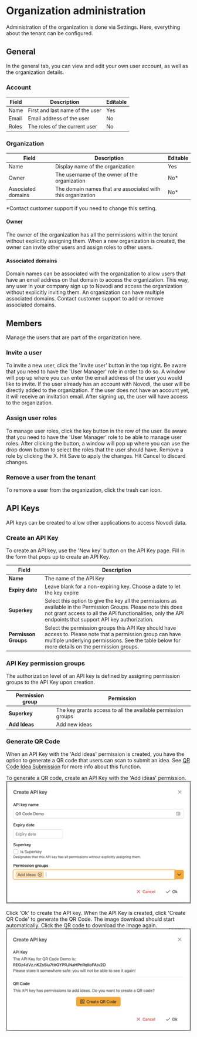 # Organization administration
Administration of the organization is done via Settings. Here, everything about the tenant can be configured.

## General
In the general tab, you can view and edit your own user account, as well as the organization details.

### Account
| Field | Description                     | Editable |
| ----- | ------------------------------- | -------- |
| Name  | First and last name of the user | Yes      |
| Email | Email address of the user       | No       |
| Roles | The roles of the current user   | No       |

### Organization
| Field              | Description                                                 | Editable |
| ------------------ | ----------------------------------------------------------- | -------- |
| Name               | Display name of the organization                            | Yes      |
| Owner              | The username of the owner of the organization               | No*      |
| Associated domains | The domain names that are associated with this organization | No*      |

*Contact customer support if you need to change this setting.

#### Owner
The owner of the organization has all the permissions within the tenant without explicitly assigning them. When a new organization is created, the owner can invite other users and assign roles to other users.

#### Associated domains
Domain names can be associated with the organization to allow users that have an email address on that domain to access the organization. This way, any user in your company sign up to Novodi and access the organization without explicitly inviting them. An organization can have multiple associated domains. Contact customer support to add or remove associated domains.



## Members
Manage the users that are part of the organization here. 

### Invite a user
To invite a new user, click the 'Invite user' button in the top right. Be aware that you need to have the 'User Manager' role in order to do so. A window will pop up where you can enter the email address of the user you would like to invite. If the user already has an account with Novodi, the user will be directly added to the organization. If the user does not have an account yet, it will receive an invitation email. After signing up, the user will have access to the organization.

### Assign user roles
To manage user roles, click the key button in the row of the user. Be aware that you need to have the 'User Manager' role to be able to manage user roles. After clicking the button, a window will pop up where you can use the drop down button to select the roles that the user should have. Remove a role by clicking the X. Hit Save to apply the changes. Hit Cancel to discard changes.

### Remove a user from the tenant
To remove a user from the organization, click the trash can icon.



## API Keys
API keys can be created to allow other applications to access Novodi data. 

### Create an API Key
To create an API key, use the 'New key' button on the API Key page. Fill in the form that pops up to create an API Key.

| Field                | Description                                                                                                                                                                                                                     |
| -------------------- | ------------------------------------------------------------------------------------------------------------------------------------------------------------------------------------------------------------------------------- |
| **Name**             | The name of the API Key                                                                                                                                                                                                         |
| **Expiry date**      | Leave blank for a non-expiring key. Choose a date to let the key expire                                                                                                                                                         |
| **Superkey**         | Select this option to give the key all the permissions as available in the Permission Groups. Please note this does not grant access to all the API functionalities, only the API endpoints that support API key authorization. |
| **Permisson Groups** | Select the permission groups this API Key should have access to. Please note that a permission group can have multiple underlying permissions. See the table below for more details on the permission groups.                   |

### API Key permission groups
The authorization level of an API key is defined by assigning permission groups to the API Key upon creation. 

| Permission group | Permission                                                   |
| ---------------- | ------------------------------------------------------------ |
| **Superkey**     | The key grants access to all the available permission groups |
| **Add Ideas**    | Add new ideas                                                |

### Generate QR Code
When an API Key with the 'Add ideas' permission is created, you have the option to generate a QR code that users can scan to submit an idea. See [QR Code Idea Submission](/idea_management_ideas/#qr-code-idea-submission) for more info about this function. 

To generate a QR code, create an API Key with the 'Add ideas' permission. 
![Create API Key](img/create-api-key.png)

Click 'Ok' to create the API key. When the API Key is created, click 'Create QR Code' to generate the QR Code. The image download should start automatically. Click the QR code to download the image again.
![Create QR Code](img/generate-qr-code.png)